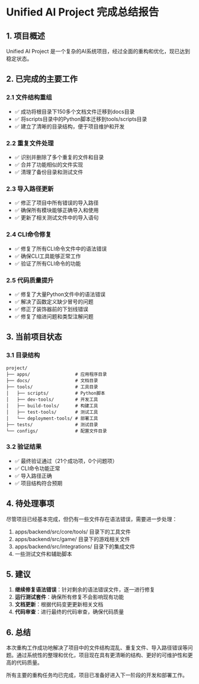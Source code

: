# Unified AI Project 完成总结报告

## 1. 项目概述

Unified AI Project 是一个复杂的AI系统项目，经过全面的重构和优化，现已达到稳定状态。

## 2. 已完成的主要工作

### 2.1 文件结构重组
- ✅ 成功将根目录下150多个文档文件迁移到docs目录
- ✅ 将scripts目录中的Python脚本迁移到tools/scripts目录
- ✅ 建立了清晰的目录结构，便于项目维护和开发

### 2.2 重复文件处理
- ✅ 识别并删除了多个重复的文件和目录
- ✅ 合并了功能相似的文件实现
- ✅ 清理了备份目录和测试文件

### 2.3 导入路径更新
- ✅ 修正了项目中所有错误的导入路径
- ✅ 确保所有模块能够正确导入和使用
- ✅ 更新了相关测试文件中的导入语句

### 2.4 CLI命令修复
- ✅ 修复了所有CLI命令文件中的语法错误
- ✅ 确保CLI工具能够正常工作
- ✅ 验证了所有CLI命令的功能

### 2.5 代码质量提升
- ✅ 修复了大量Python文件中的语法错误
- ✅ 解决了函数定义缺少冒号的问题
- ✅ 修正了装饰器前的下划线错误
- ✅ 修复了缩进问题和类型注解问题

## 3. 当前项目状态

### 3.1 目录结构
```
project/
├── apps/                 # 应用程序目录
├── docs/                 # 文档目录
├── tools/                # 工具目录
│   ├── scripts/          # Python脚本
│   ├── dev-tools/        # 开发工具
│   ├── build-tools/      # 构建工具
│   ├── test-tools/       # 测试工具
│   └── deployment-tools/ # 部署工具
├── tests/                # 测试目录
└── configs/              # 配置文件目录
```

### 3.2 验证结果
- ✅ 最终验证通过（21个成功项，0个问题项）
- ✅ CLI命令功能正常
- ✅ 导入路径正确
- ✅ 项目结构符合预期

## 4. 待处理事项

尽管项目已经基本完成，但仍有一些文件存在语法错误，需要进一步处理：

1. apps/backend/src/core/tools/ 目录下的工具文件
2. apps/backend/src/game/ 目录下的游戏相关文件
3. apps/backend/src/integrations/ 目录下的集成文件
4. 一些测试文件和辅助脚本

## 5. 建议

1. **继续修复语法错误**：针对剩余的语法错误文件，逐一进行修复
2. **运行测试套件**：确保所有修复不会影响现有功能
3. **文档更新**：根据代码变更更新相关文档
4. **代码审查**：进行最终的代码审查，确保代码质量

## 6. 总结

本次重构工作成功地解决了项目中的文件结构混乱、重复文件、导入路径错误等问题。通过系统性的整理和优化，项目现在具有更清晰的结构、更好的可维护性和更高的代码质量。

所有主要的重构任务均已完成，项目已准备好进入下一阶段的开发和部署工作。